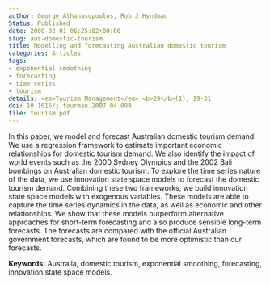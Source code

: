 ```yaml
---
author: George Athanasopoulos, Rob J Hyndman
Status: Published
date: 2008-02-01 06:25:02+00:00
slug: aus-domestic-tourism
title: Modelling and forecasting Australian domestic tourism
categories: Articles
tags:
- exponential smoothing
- forecasting
- time series
- tourism
details: <em>Tourism Management</em> <b>29</b>(1), 19-31
doi: 10.1016/j.tourman.2007.04.009
file: tourism.pdf
---
```


In this paper, we model and forecast Australian domestic tourism demand. We use a regression framework to estimate important economic relationships for domestic tourism demand. We also identify the impact of world events such as the 2000 Sydney Olympics and the 2002 Bali bombings on Australian domestic tourism. To explore the time series nature of the data, we use innovation state space models to forecast the domestic tourism demand. Combining these two frameworks, we build innovation state space models with exogenous variables. These models are able to capture the time series dynamics in the data, as well as economic and other relationships. We show that these models outperform alternative approaches for short-term forecasting and also produce sensible long-term forecasts. The forecasts are compared with the official Australian government forecasts, which are found to be more optimistic than our forecasts.

**Keywords:** Australia, domestic tourism, exponential smoothing, forecasting, innovation state space models.
